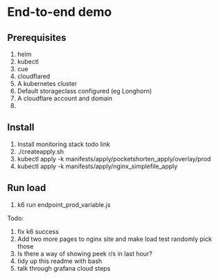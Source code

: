 # End-to-end demo

## Prerequisites

1. helm
2. kubectl
3. cue
4. cloudflared
5. A kubernetes cluster
6. Default storageclass configured (eg Longhorn)
7. A cloudflare account and domain
8.

## Install

1. Install monitoring stack todo link
2. ./createapply.sh
3. kubectl apply -k manifests/apply/pocketshorten_apply/overlay/prod
4. kubectl apply -k manifests/apply/nginx_simplefile_apply

## Run load

1. k6 run endpoint_prod_variable.js

Todo:

1. fix k6 success
2. Add two more pages to nginx site and make load test randomly pick those
3. Is there a way of showing peek r/s in last hour?
4. tidy up this readme with bash
5. talk through grafana cloud steps
